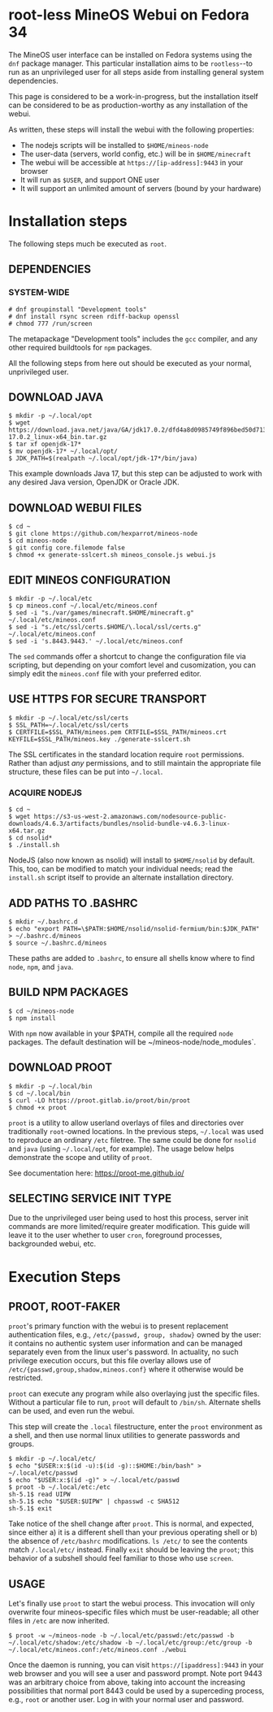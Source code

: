 # root-less MineOS Webui on Fedora 34

The MineOS user interface can be installed on Fedora systems using the `dnf` package manager.  This particular installation aims to be `rootless`--to run as an unprivileged user for all steps aside from installing general system dependencies.

This page is considered to be a work-in-progress, but the installation itself can be considered to be as production-worthy as any installation of the webui.

As written, these steps will install the webui with the following properties:

* The nodejs scripts will be installed to `$HOME/mineos-node`
* The user-data (servers, world config, etc.) will be in `$HOME/minecraft`
* The webui will be accessible at `https://[ip-address]:9443` in your browser
* It will run as `$USER`, and support ONE user
* It will support an unlimited amount of servers (bound by your hardware)

# Installation steps

The following steps much be executed as `root`.

## DEPENDENCIES

### SYSTEM-WIDE
```
# dnf groupinstall "Development tools"
# dnf install rsync screen rdiff-backup openssl
# chmod 777 /run/screen
```
The metapackage "Development tools" includes the `gcc` compiler, and any other required buildtools for `npm` packages.

All the following steps from here out should be executed as your normal, unprivileged user.

## DOWNLOAD JAVA
```
$ mkdir -p ~/.local/opt
$ wget https://download.java.net/java/GA/jdk17.0.2/dfd4a8d0985749f896bed50d7138ee7f/8/GPL/openjdk-17.0.2_linux-x64_bin.tar.gz
$ tar xf openjdk-17*
$ mv openjdk-17* ~/.local/opt/
$ JDK_PATH=$(realpath ~/.local/opt/jdk-17*/bin/java)
```
This example downloads Java 17, but this step can be adjusted to work with any desired Java version, OpenJDK or Oracle JDK.

## DOWNLOAD WEBUI FILES
```
$ cd ~
$ git clone https://github.com/hexparrot/mineos-node
$ cd mineos-node
$ git config core.filemode false
$ chmod +x generate-sslcert.sh mineos_console.js webui.js
```

## EDIT MINEOS CONFIGURATION
```
$ mkdir -p ~/.local/etc
$ cp mineos.conf ~/.local/etc/mineos.conf
$ sed -i "s./var/games/minecraft.$HOME/minecraft.g" ~/.local/etc/mineos.conf
$ sed -i "s./etc/ssl/certs.$HOME/\.local/ssl/certs.g" ~/.local/etc/mineos.conf
$ sed -i 's.8443.9443.' ~/.local/etc/mineos.conf
```
The `sed` commands offer a shortcut to change the configuration file via scripting, but depending on your comfort level and cusomization, you can simply edit the `mineos.conf` file with your preferred editor.

## USE HTTPS FOR SECURE TRANSPORT
```
$ mkdir -p ~/.local/etc/ssl/certs
$ SSL_PATH=~/.local/etc/ssl/certs
$ CERTFILE=$SSL_PATH/mineos.pem CRTFILE=$SSL_PATH/mineos.crt KEYFILE=$SSL_PATH/mineos.key ./generate-sslcert.sh
```
The SSL certificates in the standard location require `root` permissions.  Rather than adjust _any_ permissions, and to still maintain the appropriate file structure, these files can be put into `~/.local`.

### ACQUIRE NODEJS
```
$ cd ~
$ wget https://s3-us-west-2.amazonaws.com/nodesource-public-downloads/4.6.3/artifacts/bundles/nsolid-bundle-v4.6.3-linux-x64.tar.gz
$ cd nsolid*
$ ./install.sh
```
NodeJS (also now known as nsolid) will install to `$HOME/nsolid` by default. This, too, can be modified to match your individual needs; read the `install.sh` script itself to provide an alternate installation directory.

## ADD PATHS TO .BASHRC
```
$ mkdir ~/.bashrc.d
$ echo "export PATH=\$PATH:$HOME/nsolid/nsolid-fermium/bin:$JDK_PATH" > ~/.bashrc.d/mineos
$ source ~/.bashrc.d/mineos
```
These paths are added to `.bashrc`, to ensure all shells know where to find `node`, `npm`, and `java`. 

## BUILD NPM PACKAGES
```
$ cd ~/mineos-node
$ npm install
```
With `npm` now available in your $PATH, compile all the required `node` packages. The default destination will be ~/mineos-node/node_modules`.

## DOWNLOAD PROOT
```
$ mkdir -p ~/.local/bin
$ cd ~/.local/bin
$ curl -LO https://proot.gitlab.io/proot/bin/proot
$ chmod +x proot
```
`proot` is a utility to allow userland overlays of files and directories over traditionally `root`-owned locations. In the previous steps, `~/.local` was used to reproduce an ordinary `/etc` filetree. The same could be done for `nsolid` and `java` (using `~/.local/opt`, for example). The usage below helps demonstrate the scope and utility of `proot`. 

See documentation here: https://proot-me.github.io/

## SELECTING SERVICE INIT TYPE

Due to the unprivileged user being used to host this process, server init commands are more limited/require greater modification. This guide will leave it to the user whether to user `cron`, foreground processes, backgrounded webui, etc.

# Execution Steps

## PROOT, ROOT-FAKER

`proot`'s primary function with the webui is to present replacement authentication files, e.g., `/etc/{passwd, group, shadow}` owned by the user: it contains no authentic system user information and can be managed separately even from the linux user's password. In actuality, no such privilege execution occurs, but this file overlay allows use of `/etc/{passwd,group,shadow,mineos.conf}` where it otherwise would be restricted.

`proot` can execute any program while also overlaying just the specific files. Without a particular file to run, `proot` will default to `/bin/sh`. Alternate shells can be used, and even run the webui. 

This step will create the `.local` filestructure, enter the `proot` environment as a shell, and then use normal linux utilities to generate passwords and groups.
```
$ mkdir -p ~/.local/etc/
$ echo "$USER:x:$(id -u):$(id -g)::$HOME:/bin/bash" > ~/.local/etc/passwd
$ echo "$USER:x:$(id -g)" > ~/.local/etc/passwd
$ proot -b ~/.local/etc:/etc
sh-5.1$ read UIPW
sh-5.1$ echo "$USER:$UIPW" | chpasswd -c SHA512
sh-5.1$ exit
```

Take notice of the shell change after `proot`. This is normal, and expected, since either a) it is a different shell than your previous operating shell or b) the absence of `/etc/bashrc` modifications. `ls /etc/` to see the contents match `/.local/etc/` instead. Finally `exit` should be leaving the `proot`; this behavior of a subshell should feel familiar to those who use `screen`.

## USAGE

Let's finally use `proot` to start the webui process. This invocation will only overwrite four mineos-specific files which must be user-readable; all other files in `/etc` are now inherited.

```
$ proot -w ~/mineos-node -b ~/.local/etc/passwd:/etc/passwd -b ~/.local/etc/shadow:/etc/shadow -b ~/.local/etc/group:/etc/group -b ~/.local/etc/mineos.conf:/etc/mineos.conf ./webui
```

Once the daemon is running, you can visit `https://[ipaddress]:9443` in your web browser and you will see a user and password prompt. Note port 9443 was an arbitrary choice from above, taking into account the increasing possibilities that normal port 8443 could be used by a superceding process, e.g., `root` or another user. Log in with your normal user and password.

